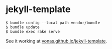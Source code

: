 # jekyll-template

```
$ bundle config --local path vendor/bundle
$ bundle update
$ bundle exec rake serve
```

See it working at [vonas.github.io/jekyll-template](https://vonas.github.io/jekyll-template/).
